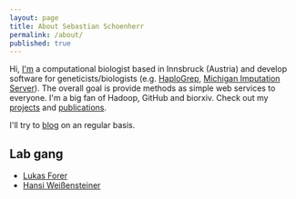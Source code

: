 ```yaml
---
layout: page
title: About Sebastian Schoenherr
permalink: /about/
published: true
---
```


Hi,
[I'm](http://seppinho.github.io/images/seb.jpg) a computational biologist based in Innsbruck (Austria) and develop software for geneticists/biologists (e.g. [HaploGrep](http://haplogrep.uibk.ac.at/), [Michigan Imputation Server](https://imputationserver.sph.umich.edu)). The overall goal is provide methods as simple web services to everyone. I'm a big fan of Hadoop, GitHub and biorxiv. Check out my [projects](http://seppinho.github.io/projects) and [publications](http://seppinho.github.io/cites).

I'll try to [blog](http://seppinho.github.io/) on an regular basis.

## Lab gang
- [Lukas Forer](http://www.forer.it)
- [Hansi Weißensteiner](http://haplogrep.uibk.ac.at/blog)
